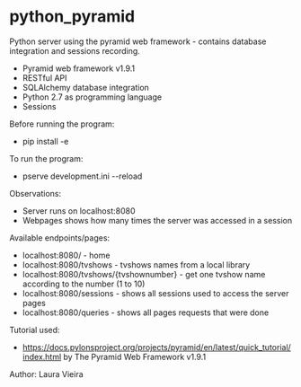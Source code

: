 # python_pyramid
Python server using the pyramid web framework - contains database integration and sessions recording.

- Pyramid web framework v1.9.1
- RESTful API
- SQLAlchemy database integration
- Python 2.7 as programming language
- Sessions

Before running the program:
- pip install -e 

To run the program:
- pserve development.ini --reload

Observations:
- Server runs on localhost:8080
- Webpages shows how many times the server was accessed in a session

Available endpoints/pages:
- localhost:8080/ - home
- localhost:8080/tvshows - tvshows names from a local library
- localhost:8080/tvshows/{tvshownumber} - get one tvshow name according to the number (1 to 10)
- localhost:8080/sessions - shows all sessions used to access the server pages
- localhost:8080/queries - shows all pages requests that were done
 
Tutorial used:
- https://docs.pylonsproject.org/projects/pyramid/en/latest/quick_tutorial/index.html by The Pyramid Web Framework v1.9.1 

Author:
Laura Vieira